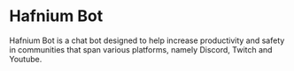 # Hafnium Bot
Hafnium Bot is a chat bot designed to help increase productivity and safety in communities that span various platforms, namely Discord, Twitch and Youtube.
